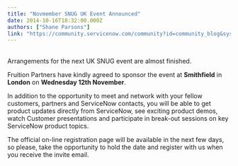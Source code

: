 ```yaml
---
title: "Novmember SNUG UK Event Announced"
date: 2014-10-16T18:32:00.000Z
authors: ["Shane Parsons"]
link: "https://community.servicenow.com/community?id=community_blog&sys_id=343e2e6ddbd0dbc01dcaf3231f961932"
---
```

<p><br/>Arrangements for the next UK SNUG event are almost finished.</p><p></p><p>Fruition Partners have kindly agreed to sponsor the event at <strong>Smithfield</strong> in <strong>London</strong> on <strong>Wednesday 12th November</strong>.</p><p></p><p>In addition to the opportunity to meet and network with your fellow customers, partners and ServiceNow contacts, you will be able to get product updates directly from ServiceNow, see exciting product demos,   watch Customer presentations and participate in break-out sessions on key ServiceNow product topics.</p><p></p><p>The official on-line registration page will be available in the next few days, so please, take the opportunity to hold the date and register with us when you receive the invite email.</p>
